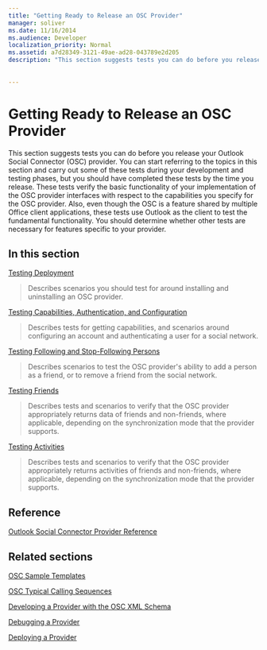```yaml
---
title: "Getting Ready to Release an OSC Provider"
manager: soliver
ms.date: 11/16/2014
ms.audience: Developer
localization_priority: Normal
ms.assetid: a7d28349-3121-49ae-ad28-043789e2d205
description: "This section suggests tests you can do before you release your Outlook Social Connector (OSC) provider. You can start referring to the topics in this section and carry out some of these tests during your development and testing phases, but you should have completed these tests by the time you release. These tests verify the basic functionality of your implementation of the OSC provider interfaces with respect to the capabilities you specify for the OSC provider. Also, even though the OSC is a feature shared by multiple Office client applications, these tests use Outlook as the client to test the fundamental functionality. You should determine whether other tests are necessary for features specific to your provider."
 
 
---
```


# Getting Ready to Release an OSC Provider

This section suggests tests you can do before you release your Outlook Social Connector (OSC) provider. You can start referring to the topics in this section and carry out some of these tests during your development and testing phases, but you should have completed these tests by the time you release. These tests verify the basic functionality of your implementation of the OSC provider interfaces with respect to the capabilities you specify for the OSC provider. Also, even though the OSC is a feature shared by multiple Office client applications, these tests use Outlook as the client to test the fundamental functionality. You should determine whether other tests are necessary for features specific to your provider.
  
## In this section

[Testing Deployment](testing-deployment.md)
  
> Describes scenarios you should test for around installing and uninstalling an OSC provider.
    
[Testing Capabilities, Authentication, and Configuration](testing-capabilities-authentication-and-configuration.md)
  
> Describes tests for getting capabilities, and scenarios around configuring an account and authenticating a user for a social network.
    
[Testing Following and Stop-Following Persons](testing-following-and-stop-following-persons.md)
  
> Describes scenarios to test the OSC provider's ability to add a person as a friend, or to remove a friend from the social network. 
    
[Testing Friends](testing-friends.md)
  
> Describes tests and scenarios to verify that the OSC provider appropriately returns data of friends and non-friends, where applicable, depending on the synchronization mode that the provider supports.
    
[Testing Activities](testing-activities.md)
  
> Describes tests and scenarios to verify that the OSC provider appropriately returns activities of friends and non-friends, where applicable, depending on the synchronization mode that the provider supports.
    
## Reference

[Outlook Social Connector Provider Reference](outlook-social-connector-provider-reference-0.md)
  
## Related sections

[OSC Sample Templates](osc-sample-templates.md)
  
[OSC Typical Calling Sequences](osc-typical-calling-sequences.md)
  
[Developing a Provider with the OSC XML Schema](developing-a-provider-with-the-osc-xml-schema.md)
  
[Debugging a Provider](debugging-a-provider.md)
  
[Deploying a Provider](deploying-a-provider.md)
  

